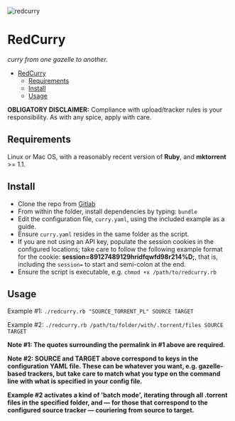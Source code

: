![redcurry](https://i.imgur.com/XIt1iZd.jpg)

# RedCurry

*curry from one gazelle to another.*

- [RedCurry](#redcurry)
  - [Requirements](#requirements)
  - [Install](#install)
  - [Usage](#usage)

**OBLIGATORY DISCLAIMER:** Compliance with upload/tracker rules is your responsibility. As with any spice, apply with care.

## Requirements

Linux or Mac OS, with a reasonably recent version of **Ruby**, and **mktorrent** >= 1.1.

## Install

- Clone the repo from [Gitlab](https://gitlab.com/_mclovin/redcurry)
- From within the folder, install dependencies by typing: `bundle`
- Edit the configuration file, `curry.yaml`, using the included example as a guide.
- Ensure `curry.yaml` resides in the same folder as the script.
- If you are not using an API key, populate the session cookies in the configured locations; take care to follow the following example format for the cookie: **session=89127489129hridfqwfd98r214%D;**, that is, including the `session=` to start and semi-colon at the end.
- Ensure the script is executable, e.g. `chmod +x /path/to/redcurry.rb`

## Usage

Example \#1: `./redcurry.rb "SOURCE_TORRENT_PL" SOURCE TARGET`

Example #2: `./redcurry.rb /path/to/folder/with/.torrent/files SOURCE TARGET`

**Note \#1: The quotes surrounding the permalink in \#1 above are required.**

**Note #2: SOURCE and TARGET above correspond to keys in the configuration YAML file. These can be whatever you want, e.g. gazelle-based trackers, but take care to match what you type on the command line with what is specified in your config file.**

**Example #2 activates a kind of 'batch mode', iterating through all .torrent files in the specified folder, and — for those that correspond to the configured source tracker — couriering from source to target.**
